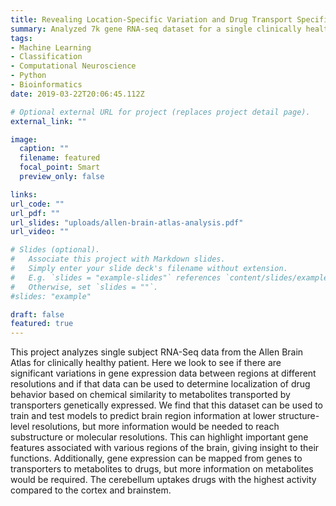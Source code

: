 ```yaml
---
title: Revealing Location-Specific Variation and Drug Transport Specificity in the Allen Brain Atlas
summary: Analyzed 7k gene RNA-seq dataset for a single clinically healthy patientfrom Allen Brain Atlas using ICA, PCA, clustering, and classification to predict brain regions (98.7% accuracy for 3 regions, 67.1% accuracy for 10 regions) to see if variations in gene expression can be used to predict between regions at different resolutions and if that data can be used to determine localization of drug behavior based on chemical similarity to metabolites transported by transporters genetically expressed.  
tags:
- Machine Learning
- Classification
- Computational Neuroscience
- Python
- Bioinformatics
date: 2019-03-22T20:06:45.112Z

# Optional external URL for project (replaces project detail page).
external_link: ""

image:
  caption: ""
  filename: featured
  focal_point: Smart
  preview_only: false

links:
url_code: ""
url_pdf: ""
url_slides: "uploads/allen-brain-atlas-analysis.pdf"
url_video: ""

# Slides (optional).
#   Associate this project with Markdown slides.
#   Simply enter your slide deck's filename without extension.
#   E.g. `slides = "example-slides"` references `content/slides/example-slides.md`.
#   Otherwise, set `slides = ""`.
#slides: "example"

draft: false
featured: true
---
```


This project analyzes single subject RNA-Seq data from the Allen Brain Atlas for clinically healthy patient. Here we look to see if there are significant variations in gene expression data between regions at different resolutions and if that data can be used to determine localization of drug behavior based on chemical similarity to metabolites transported by transporters genetically expressed. We find that this dataset can be used to train and test models to predict brain region information at lower structure-level resolutions, but more information would be needed to reach substructure or molecular resolutions. This can highlight important gene features associated with various regions of the brain, giving insight to their functions. Additionally, gene expression can be mapped from genes to transporters to metabolites to drugs, but more information on metabolites would be required. The cerebellum uptakes drugs with the highest activity compared to the cortex and brainstem. 

